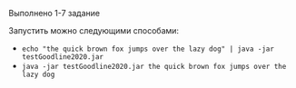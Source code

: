 Выполнено 1-7 задание

Запустить можно следующими способами:
- `echo "the quick brown fox jumps over the lazy dog" | java -jar testGoodline2020.jar`
- `java -jar testGoodline2020.jar the quick brown fox jumps over the lazy dog`

